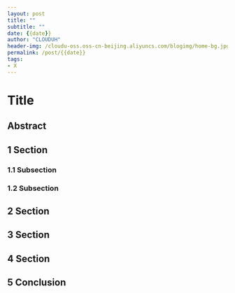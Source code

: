 ```yaml
---
layout: post
title: ""
subtitle: ""
date: {{date}}
author: "CLOUDUH"
header-img: /cloudu-oss.oss-cn-beijing.aliyuncs.com/blogimg/home-bg.jpg
permalink: /post/{{date}}
tags:
- X
---
```


# Title

## Abstract

## 1 Section

### 1.1 Subsection

### 1.2 Subsection

## 2 Section

## 3 Section

## 4 Section

## 5 Conclusion